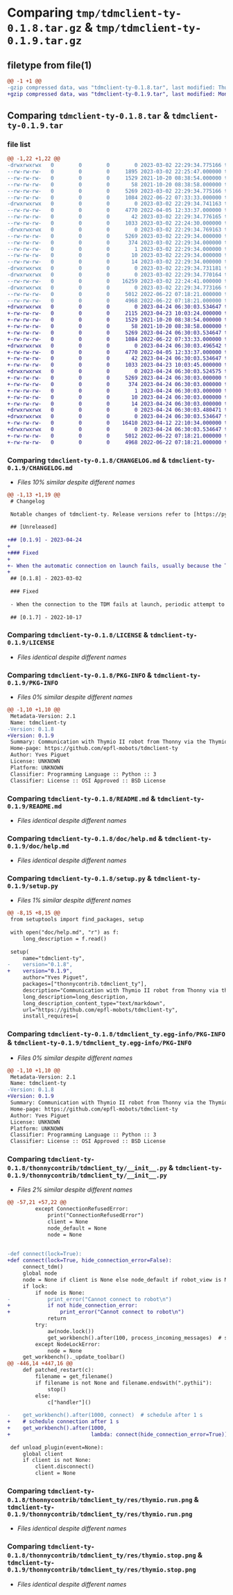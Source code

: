# Comparing `tmp/tdmclient-ty-0.1.8.tar.gz` & `tmp/tdmclient-ty-0.1.9.tar.gz`

## filetype from file(1)

```diff
@@ -1 +1 @@
-gzip compressed data, was "tdmclient-ty-0.1.8.tar", last modified: Thu Mar  2 22:29:34 2023, max compression
+gzip compressed data, was "tdmclient-ty-0.1.9.tar", last modified: Mon Apr 24 06:30:03 2023, max compression
```

## Comparing `tdmclient-ty-0.1.8.tar` & `tdmclient-ty-0.1.9.tar`

### file list

```diff
@@ -1,22 +1,22 @@
-drwxrwxrwx   0        0        0        0 2023-03-02 22:29:34.775166 tdmclient-ty-0.1.8/
--rw-rw-rw-   0        0        0     1895 2023-03-02 22:25:47.000000 tdmclient-ty-0.1.8/CHANGELOG.md
--rw-rw-rw-   0        0        0     1529 2021-10-20 08:38:54.000000 tdmclient-ty-0.1.8/LICENSE
--rw-rw-rw-   0        0        0       58 2021-10-20 08:38:58.000000 tdmclient-ty-0.1.8/MANIFEST.in
--rw-rw-rw-   0        0        0     5269 2023-03-02 22:29:34.775166 tdmclient-ty-0.1.8/PKG-INFO
--rw-rw-rw-   0        0        0     1084 2022-06-22 07:33:33.000000 tdmclient-ty-0.1.8/README.md
-drwxrwxrwx   0        0        0        0 2023-03-02 22:29:34.741163 tdmclient-ty-0.1.8/doc/
--rw-rw-rw-   0        0        0     4770 2022-04-05 12:33:37.000000 tdmclient-ty-0.1.8/doc/help.md
--rw-rw-rw-   0        0        0       42 2023-03-02 22:29:34.776165 tdmclient-ty-0.1.8/setup.cfg
--rw-rw-rw-   0        0        0     1033 2023-03-02 22:24:30.000000 tdmclient-ty-0.1.8/setup.py
-drwxrwxrwx   0        0        0        0 2023-03-02 22:29:34.769163 tdmclient-ty-0.1.8/tdmclient_ty.egg-info/
--rw-rw-rw-   0        0        0     5269 2023-03-02 22:29:34.000000 tdmclient-ty-0.1.8/tdmclient_ty.egg-info/PKG-INFO
--rw-rw-rw-   0        0        0      374 2023-03-02 22:29:34.000000 tdmclient-ty-0.1.8/tdmclient_ty.egg-info/SOURCES.txt
--rw-rw-rw-   0        0        0        1 2023-03-02 22:29:34.000000 tdmclient-ty-0.1.8/tdmclient_ty.egg-info/dependency_links.txt
--rw-rw-rw-   0        0        0       10 2023-03-02 22:29:34.000000 tdmclient-ty-0.1.8/tdmclient_ty.egg-info/requires.txt
--rw-rw-rw-   0        0        0       14 2023-03-02 22:29:34.000000 tdmclient-ty-0.1.8/tdmclient_ty.egg-info/top_level.txt
-drwxrwxrwx   0        0        0        0 2023-03-02 22:29:34.731181 tdmclient-ty-0.1.8/thonnycontrib/
-drwxrwxrwx   0        0        0        0 2023-03-02 22:29:34.770164 tdmclient-ty-0.1.8/thonnycontrib/tdmclient_ty/
--rw-rw-rw-   0        0        0    16259 2023-03-02 22:24:41.000000 tdmclient-ty-0.1.8/thonnycontrib/tdmclient_ty/__init__.py
-drwxrwxrwx   0        0        0        0 2023-03-02 22:29:34.773166 tdmclient-ty-0.1.8/thonnycontrib/tdmclient_ty/res/
--rw-rw-rw-   0        0        0     5012 2022-06-22 07:18:21.000000 tdmclient-ty-0.1.8/thonnycontrib/tdmclient_ty/res/thymio.run.png
--rw-rw-rw-   0        0        0     4968 2022-06-22 07:18:21.000000 tdmclient-ty-0.1.8/thonnycontrib/tdmclient_ty/res/thymio.stop.png
+drwxrwxrwx   0        0        0        0 2023-04-24 06:30:03.534647 tdmclient-ty-0.1.9/
+-rw-rw-rw-   0        0        0     2115 2023-04-23 10:03:24.000000 tdmclient-ty-0.1.9/CHANGELOG.md
+-rw-rw-rw-   0        0        0     1529 2021-10-20 08:38:54.000000 tdmclient-ty-0.1.9/LICENSE
+-rw-rw-rw-   0        0        0       58 2021-10-20 08:38:58.000000 tdmclient-ty-0.1.9/MANIFEST.in
+-rw-rw-rw-   0        0        0     5269 2023-04-24 06:30:03.534647 tdmclient-ty-0.1.9/PKG-INFO
+-rw-rw-rw-   0        0        0     1084 2022-06-22 07:33:33.000000 tdmclient-ty-0.1.9/README.md
+drwxrwxrwx   0        0        0        0 2023-04-24 06:30:03.496542 tdmclient-ty-0.1.9/doc/
+-rw-rw-rw-   0        0        0     4770 2022-04-05 12:33:37.000000 tdmclient-ty-0.1.9/doc/help.md
+-rw-rw-rw-   0        0        0       42 2023-04-24 06:30:03.534647 tdmclient-ty-0.1.9/setup.cfg
+-rw-rw-rw-   0        0        0     1033 2023-04-23 10:03:45.000000 tdmclient-ty-0.1.9/setup.py
+drwxrwxrwx   0        0        0        0 2023-04-24 06:30:03.524575 tdmclient-ty-0.1.9/tdmclient_ty.egg-info/
+-rw-rw-rw-   0        0        0     5269 2023-04-24 06:30:03.000000 tdmclient-ty-0.1.9/tdmclient_ty.egg-info/PKG-INFO
+-rw-rw-rw-   0        0        0      374 2023-04-24 06:30:03.000000 tdmclient-ty-0.1.9/tdmclient_ty.egg-info/SOURCES.txt
+-rw-rw-rw-   0        0        0        1 2023-04-24 06:30:03.000000 tdmclient-ty-0.1.9/tdmclient_ty.egg-info/dependency_links.txt
+-rw-rw-rw-   0        0        0       10 2023-04-24 06:30:03.000000 tdmclient-ty-0.1.9/tdmclient_ty.egg-info/requires.txt
+-rw-rw-rw-   0        0        0       14 2023-04-24 06:30:03.000000 tdmclient-ty-0.1.9/tdmclient_ty.egg-info/top_level.txt
+drwxrwxrwx   0        0        0        0 2023-04-24 06:30:03.480471 tdmclient-ty-0.1.9/thonnycontrib/
+drwxrwxrwx   0        0        0        0 2023-04-24 06:30:03.534647 tdmclient-ty-0.1.9/thonnycontrib/tdmclient_ty/
+-rw-rw-rw-   0        0        0    16410 2023-04-12 22:10:34.000000 tdmclient-ty-0.1.9/thonnycontrib/tdmclient_ty/__init__.py
+drwxrwxrwx   0        0        0        0 2023-04-24 06:30:03.534647 tdmclient-ty-0.1.9/thonnycontrib/tdmclient_ty/res/
+-rw-rw-rw-   0        0        0     5012 2022-06-22 07:18:21.000000 tdmclient-ty-0.1.9/thonnycontrib/tdmclient_ty/res/thymio.run.png
+-rw-rw-rw-   0        0        0     4968 2022-06-22 07:18:21.000000 tdmclient-ty-0.1.9/thonnycontrib/tdmclient_ty/res/thymio.stop.png
```

### Comparing `tdmclient-ty-0.1.8/CHANGELOG.md` & `tdmclient-ty-0.1.9/CHANGELOG.md`

 * *Files 10% similar despite different names*

```diff
@@ -1,13 +1,19 @@
 # Changelog
 
 Notable changes of tdmclient-ty. Release versions refer to [https://pypi.org/project/tdmclient-ty/].
 
 ## [Unreleased]
 
+## [0.1.9] - 2023-04-24
+
+### Fixed
+
+- When the automatic connection on launch fails, usually because the TDM isn't running and Thonny is started for plain Python without robot, an error message isn't displayed anymore.
+
 ## [0.1.8] - 2023-03-02
 
 ### Fixed
 
 - When the connection to the TDM fails at launch, periodic attempt to reconnect has been suppressed. It froze the GUI for 2 seconds. It has been replaced with a menu entry "Connect to Thymio" in the "Thymio" menu.
 
 ## [0.1.7] - 2022-10-17
```

### Comparing `tdmclient-ty-0.1.8/LICENSE` & `tdmclient-ty-0.1.9/LICENSE`

 * *Files identical despite different names*

### Comparing `tdmclient-ty-0.1.8/PKG-INFO` & `tdmclient-ty-0.1.9/PKG-INFO`

 * *Files 0% similar despite different names*

```diff
@@ -1,10 +1,10 @@
 Metadata-Version: 2.1
 Name: tdmclient-ty
-Version: 0.1.8
+Version: 0.1.9
 Summary: Communication with Thymio II robot from Thonny via the Thymio Device Manager
 Home-page: https://github.com/epfl-mobots/tdmclient-ty
 Author: Yves Piguet
 License: UNKNOWN
 Platform: UNKNOWN
 Classifier: Programming Language :: Python :: 3
 Classifier: License :: OSI Approved :: BSD License
```

### Comparing `tdmclient-ty-0.1.8/README.md` & `tdmclient-ty-0.1.9/README.md`

 * *Files identical despite different names*

### Comparing `tdmclient-ty-0.1.8/doc/help.md` & `tdmclient-ty-0.1.9/doc/help.md`

 * *Files identical despite different names*

### Comparing `tdmclient-ty-0.1.8/setup.py` & `tdmclient-ty-0.1.9/setup.py`

 * *Files 1% similar despite different names*

```diff
@@ -8,15 +8,15 @@
 from setuptools import find_packages, setup
 
 with open("doc/help.md", "r") as f:
     long_description = f.read()
 
 setup(
     name="tdmclient-ty",
-    version="0.1.8",
+    version="0.1.9",
     author="Yves Piguet",
     packages=["thonnycontrib.tdmclient_ty"],
     description="Communication with Thymio II robot from Thonny via the Thymio Device Manager",
     long_description=long_description,
     long_description_content_type="text/markdown",
     url="https://github.com/epfl-mobots/tdmclient-ty",
     install_requires=[
```

### Comparing `tdmclient-ty-0.1.8/tdmclient_ty.egg-info/PKG-INFO` & `tdmclient-ty-0.1.9/tdmclient_ty.egg-info/PKG-INFO`

 * *Files 0% similar despite different names*

```diff
@@ -1,10 +1,10 @@
 Metadata-Version: 2.1
 Name: tdmclient-ty
-Version: 0.1.8
+Version: 0.1.9
 Summary: Communication with Thymio II robot from Thonny via the Thymio Device Manager
 Home-page: https://github.com/epfl-mobots/tdmclient-ty
 Author: Yves Piguet
 License: UNKNOWN
 Platform: UNKNOWN
 Classifier: Programming Language :: Python :: 3
 Classifier: License :: OSI Approved :: BSD License
```

### Comparing `tdmclient-ty-0.1.8/thonnycontrib/tdmclient_ty/__init__.py` & `tdmclient-ty-0.1.9/thonnycontrib/tdmclient_ty/__init__.py`

 * *Files 2% similar despite different names*

```diff
@@ -57,21 +57,22 @@
         except ConnectionRefusedError:
             print("ConnectionRefusedError")
             client = None
             node_default = None
             node = None
 
 
-def connect(lock=True):
+def connect(lock=True, hide_connection_error=False):
     connect_tdm()
     global node
     node = None if client is None else node_default if robot_view is None else client.first_node(node_id=robot_view.selected_node_id)
     if lock:
         if node is None:
-            print_error("Cannot connect to robot\n")
+            if not hide_connection_error:
+                print_error("Cannot connect to robot\n")
             return
         try:
             aw(node.lock())
             get_workbench().after(100, process_incoming_messages)  # schedule after 100 ms
         except NodeLockError:
             node = None
     get_workbench()._update_toolbar()
@@ -446,14 +447,16 @@
     def patched_restart(c):
         filename = get_filename()
         if filename is not None and filename.endswith(".pythii"):
             stop()
         else:
             c["handler"]()
 
-    get_workbench().after(1000, connect)  # schedule after 1 s
+    # schedule connection after 1 s
+    get_workbench().after(1000,
+                          lambda: connect(hide_connection_error=True))
 
 def unload_plugin(event=None):
     global client
     if client is not None:
         client.disconnect()
         client = None
```

### Comparing `tdmclient-ty-0.1.8/thonnycontrib/tdmclient_ty/res/thymio.run.png` & `tdmclient-ty-0.1.9/thonnycontrib/tdmclient_ty/res/thymio.run.png`

 * *Files identical despite different names*

### Comparing `tdmclient-ty-0.1.8/thonnycontrib/tdmclient_ty/res/thymio.stop.png` & `tdmclient-ty-0.1.9/thonnycontrib/tdmclient_ty/res/thymio.stop.png`

 * *Files identical despite different names*

